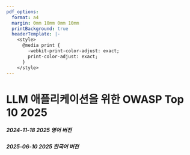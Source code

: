 ```yaml
---
pdf_options:
  format: a4
  margin: 0mm 10mm 0mm 10mm
  printBackground: true
  headerTemplate: |-
    <style>
      @media print {
        -webkit-print-color-adjust: exact;
        print-color-adjust: exact;
      }
    </style>
---
```


# LLM 애플리케이션을 위한 OWASP Top 10 2025


##### 2024-11-18  2025  영어 버전

##### 2025-06-10  2025  한국어 버전